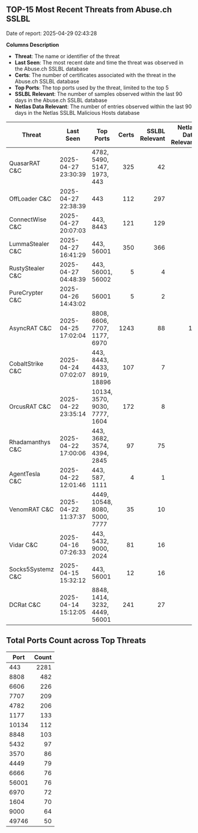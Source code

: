 ## TOP-15 Most Recent Threats from Abuse.ch SSLBL
Date of report: 2025-04-29 02:43:28

**Columns Description**
- **Threat**: The name or identifier of the threat
- **Last Seen**: The most recent date and time the threat was observed in the Abuse.ch SSLBL database
- **Certs**: The number of certificates associated with the threat in the Abuse.ch SSLBL database
- **Top Ports**: The top ports used by the threat, limited to the top 5
- **SSLBL Relevant**: The number of samples observed within the last 90 days in the Abuse.ch SSLBL database
- **Netlas Data Relevant**: The number of entries observed within the last 90 days in the Netlas SSLBL Malicious Hosts database



| Threat                     | Last Seen           | Top Ports          | Certs        | SSLBL Relevant   | Netlas Data Relevant  |
|----------------------------|---------------------|--------------------|-------------:|-----------------:|----------------------:|
| QuasarRAT C&C              | 2025-04-27 23:30:39 | 4782, 5490, 5147, 1973, 443 | 325 | 42 | 2 |
| OffLoader C&C              | 2025-04-27 22:38:39 | 443 | 112 | 297 | 1 |
| ConnectWise C&C            | 2025-04-27 20:07:03 | 443, 8443 | 121 | 129 | 3 |
| LummaStealer C&C           | 2025-04-27 16:41:29 | 443, 56001 | 350 | 366 | 0 |
| RustyStealer C&C           | 2025-04-27 04:48:39 | 443, 56001, 56002 | 5 | 4 | 1 |
| PureCrypter C&C            | 2025-04-26 14:43:02 | 56001 | 5 | 2 | 0 |
| AsyncRAT C&C               | 2025-04-25 17:02:04 | 8808, 6606, 7707, 1177, 6970 | 1243 | 88 | 18 |
| CobaltStrike C&C           | 2025-04-24 07:02:07 | 443, 8443, 4433, 8919, 18896 | 107 | 7 | 3 |
| OrcusRAT C&C               | 2025-04-22 23:35:14 | 10134, 3570, 9030, 7777, 1604 | 172 | 8 | 0 |
| Rhadamanthys C&C           | 2025-04-22 17:00:06 | 443, 3682, 3574, 4394, 2845 | 97 | 75 | 4 |
| AgentTesla C&C             | 2025-04-22 12:01:46 | 443, 587, 1111 | 4 | 1 | 1 |
| VenomRAT C&C               | 2025-04-22 11:37:37 | 4449, 10548, 8080, 5000, 7777 | 35 | 10 | 2 |
| Vidar C&C                  | 2025-04-16 07:26:33 | 443, 5432, 9000, 2024 | 81 | 16 | 6 |
| Socks5Systemz C&C          | 2025-04-15 15:32:12 | 443, 56001 | 12 | 16 | 8 |
| DCRat C&C                  | 2025-04-14 15:12:05 | 8848, 1414, 3232, 4449, 56001 | 241 | 27 | 0 |

## Total Ports Count across Top Threats
| Port       | Count      |
|------------|-----------:|
| 443 | 2281 |
| 8808 | 482 |
| 6606 | 226 |
| 7707 | 209 |
| 4782 | 206 |
| 1177 | 133 |
| 10134 | 112 |
| 8848 | 103 |
| 5432 | 97 |
| 3570 | 86 |
| 4449 | 79 |
| 6666 | 76 |
| 56001 | 76 |
| 6970 | 72 |
| 1604 | 70 |
| 9000 | 64 |
| 49746 | 50 |
